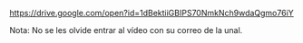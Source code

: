 https://drive.google.com/open?id=1dBektiiGBIPS70NmkNch9wdaQgmo76iY

Nota: No se les olvide entrar al vídeo con su correo de la unal.